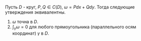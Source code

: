 Пусть $D$ - круг, $P, Q \in C(D)$, $\omega = Pdx + Qdy$. Тогда следующие утверждения эквивалентны.
1. $\omega$ точна в $D$.
2. $\int_\gamma \omega = 0$ для любого прямоугольника (параллельного осям координат) $\gamma$ в $D$.